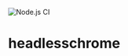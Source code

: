 ![Node.js CI](https://github.com/superintendencia-de-riesgos-del-trabajo/headlesschrome/workflows/Node.js%20CI/badge.svg)

# headlesschrome
